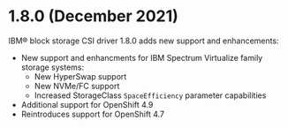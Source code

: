 # 1.8.0 (December 2021)

IBM® block storage CSI driver 1.8.0 adds new support and enhancements:
- New support and enhancments for IBM Spectrum Virtualize family storage systems:
    - New HyperSwap support
    - New NVMe/FC support
    - Increased StorageClass `SpaceEfficiency` parameter capabilities
- Additional support for OpenShift 4.9
- Reintroduces support for OpenShift 4.7